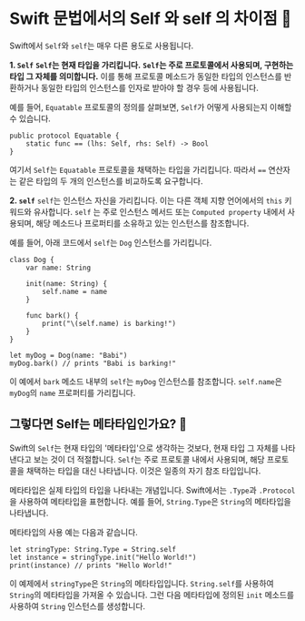 # Swift 문법에서의 Self 와 self 의 차이점 📜</br>
Swift에서 `Self`와 `self`는 매우 다른 용도로 사용됩니다.

**1. `Self`**
**`Self`는 현재 타입을 가리킵니다.**
**`Self`는 주로 프로토콜에서 사용되며, 구현하는 타입 그 자체를 의미합니다.**
이를 통해 프로토콜 메소드가 동일한 타입의 인스턴스를 반환하거나 동일한 타입의 인스턴스를 인자로 받아야 할 경우 등에 사용됩니다.

예를 들어, `Equatable` 프로토콜의 정의를 살펴보면, `Self`가 어떻게 사용되는지 이해할 수 있습니다.

```swift!
public protocol Equatable {
    static func == (lhs: Self, rhs: Self) -> Bool
}
```

여기서 `Self`는 `Equatable` 프로토콜을 채택하는 타입을 가리킵니다.
따라서 `==` 연산자는 같은 타입의 두 개의 인스턴스를 비교하도록 요구합니다.

**2. `self`**
`self`는 인스턴스 자신을 가리킵니다.
이는 다른 객체 지향 언어에서의 `this` 키워드와 유사합니다.
`self` 는 주로 인스턴스 메서드 또는 `Computed property` 내에서 사용되며, 해당 메소드나 프로퍼티를 소유하고 있는 인스턴스를 참조합니다.

예를 들어, 아래 코드에서 `self`는 `Dog` 인스턴스를 가리킵니다.

```swift!
class Dog {
    var name: String
    
    init(name: String) {
        self.name = name
    }
    
    func bark() {
        print("\(self.name) is barking!")
    }
}

let myDog = Dog(name: "Babi")
myDog.bark() // prints "Babi is barking!"
```

이 예에서 `bark` 메소드 내부의 `self`는 `myDog` 인스턴스를 참조합니다.
`self.name`은 `myDog`의 `name` 프로퍼티를 가리킵니다.

## 그렇다면 Self는 메타타입인가요? 🤔</br>
Swift의 `Self`는 현재 타입의 '메타타입'으로 생각하는 것보다, 현재 타입 그 자체를 나타낸다고 보는 것이 더 적절합니다.
`Self`는 주로 프로토콜 내에서 사용되며, 해당 프로토콜을 채택하는 타입을 대신 나타냅니다.
이것은 일종의 자기 참조 타입입니다.

메타타입은 실제 타입의 타입을 나타내는 개념입니다.
Swift에서는 `.Type`과 `.Protocol`을 사용하여 메타타입을 표현합니다.
예를 들어, `String.Type`은 `String`의 메타타입을 나타냅니다.

메타타입의 사용 예는 다음과 같습니다.

```swift!
let stringType: String.Type = String.self
let instance = stringType.init("Hello World!")
print(instance) // prints "Hello World!"
```

이 예제에서 `stringType`은 `String`의 메타타입입니다.
`String.self`를 사용하여 `String`의 메타타입을 가져올 수 있습니다.
그런 다음 메타타입에 정의된 `init` 메소드를 사용하여 `String` 인스턴스를 생성합니다.
